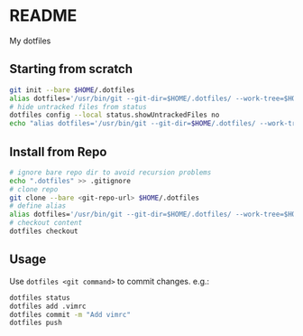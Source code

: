 # README
My dotfiles

## Starting from scratch
```bash
git init --bare $HOME/.dotfiles
alias dotfiles='/usr/bin/git --git-dir=$HOME/.dotfiles/ --work-tree=$HOME'
# hide untracked files from status
dotfiles config --local status.showUntrackedFiles no
echo "alias dotfiles='/usr/bin/git --git-dir=$HOME/.dotfiles/ --work-tree=$HOME'" >> $HOME/.bash_profile
```

## Install from Repo
```bash
# ignore bare repo dir to avoid recursion problems
echo ".dotfiles" >> .gitignore
# clone repo
git clone --bare <git-repo-url> $HOME/.dotfiles
# define alias
alias dotfiles='/usr/bin/git --git-dir=$HOME/.dotfiles/ --work-tree=$HOME'
# checkout content
dotfiles checkout
```

## Usage
Use `dotfiles <git command>` to commit changes. e.g.:

```bash
dotfiles status
dotfiles add .vimrc
dotfiles commit -m "Add vimrc"
dotfiles push
```